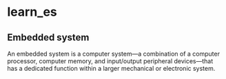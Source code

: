 # learn_es

## Embedded system

An embedded system is a computer system—a combination of a computer processor, computer memory, and input/output peripheral devices—that has a dedicated function within a larger mechanical or electronic system.

